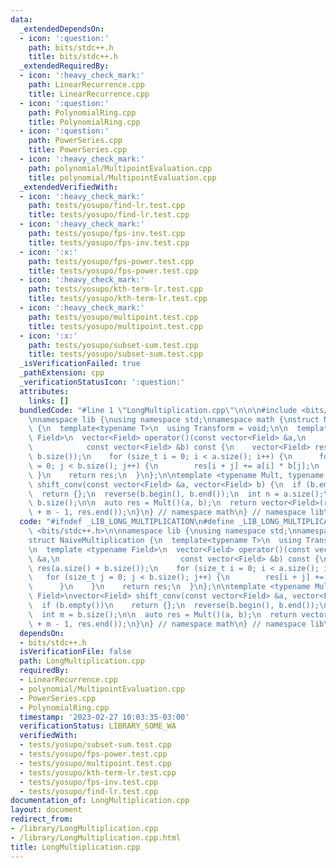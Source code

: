 ```yaml
---
data:
  _extendedDependsOn:
  - icon: ':question:'
    path: bits/stdc++.h
    title: bits/stdc++.h
  _extendedRequiredBy:
  - icon: ':heavy_check_mark:'
    path: LinearRecurrence.cpp
    title: LinearRecurrence.cpp
  - icon: ':question:'
    path: PolynomialRing.cpp
    title: PolynomialRing.cpp
  - icon: ':question:'
    path: PowerSeries.cpp
    title: PowerSeries.cpp
  - icon: ':heavy_check_mark:'
    path: polynomial/MultipointEvaluation.cpp
    title: polynomial/MultipointEvaluation.cpp
  _extendedVerifiedWith:
  - icon: ':heavy_check_mark:'
    path: tests/yosupo/find-lr.test.cpp
    title: tests/yosupo/find-lr.test.cpp
  - icon: ':heavy_check_mark:'
    path: tests/yosupo/fps-inv.test.cpp
    title: tests/yosupo/fps-inv.test.cpp
  - icon: ':x:'
    path: tests/yosupo/fps-power.test.cpp
    title: tests/yosupo/fps-power.test.cpp
  - icon: ':heavy_check_mark:'
    path: tests/yosupo/kth-term-lr.test.cpp
    title: tests/yosupo/kth-term-lr.test.cpp
  - icon: ':heavy_check_mark:'
    path: tests/yosupo/multipoint.test.cpp
    title: tests/yosupo/multipoint.test.cpp
  - icon: ':x:'
    path: tests/yosupo/subset-sum.test.cpp
    title: tests/yosupo/subset-sum.test.cpp
  _isVerificationFailed: true
  _pathExtension: cpp
  _verificationStatusIcon: ':question:'
  attributes:
    links: []
  bundledCode: "#line 1 \"LongMultiplication.cpp\"\n\n\n#include <bits/stdc++.h>\n\
    \nnamespace lib {\nusing namespace std;\nnamespace math {\nstruct NaiveMultiplication\
    \ {\n  template<typename T>\n  using Transform = void;\n\n  template <typename\
    \ Field>\n  vector<Field> operator()(const vector<Field> &a,\n               \
    \            const vector<Field> &b) const {\n    vector<Field> res(a.size() +\
    \ b.size());\n    for (size_t i = 0; i < a.size(); i++) {\n      for (size_t j\
    \ = 0; j < b.size(); j++) {\n        res[i + j] += a[i] * b[j];\n      }\n   \
    \ }\n    return res;\n  }\n};\n\ntemplate <typename Mult, typename Field>\nvector<Field>\
    \ shift_conv(const vector<Field> &a, vector<Field> b) {\n  if (b.empty())\n  \
    \  return {};\n  reverse(b.begin(), b.end());\n  int n = a.size();\n  int m =\
    \ b.size();\n\n  auto res = Mult()(a, b);\n  return vector<Field>(res.begin()\
    \ + m - 1, res.end());\n}\n} // namespace math\n} // namespace lib\n\n\n"
  code: "#ifndef _LIB_LONG_MULTIPLICATION\n#define _LIB_LONG_MULTIPLICATION\n#include\
    \ <bits/stdc++.h>\n\nnamespace lib {\nusing namespace std;\nnamespace math {\n\
    struct NaiveMultiplication {\n  template<typename T>\n  using Transform = void;\n\
    \n  template <typename Field>\n  vector<Field> operator()(const vector<Field>\
    \ &a,\n                           const vector<Field> &b) const {\n    vector<Field>\
    \ res(a.size() + b.size());\n    for (size_t i = 0; i < a.size(); i++) {\n   \
    \   for (size_t j = 0; j < b.size(); j++) {\n        res[i + j] += a[i] * b[j];\n\
    \      }\n    }\n    return res;\n  }\n};\n\ntemplate <typename Mult, typename\
    \ Field>\nvector<Field> shift_conv(const vector<Field> &a, vector<Field> b) {\n\
    \  if (b.empty())\n    return {};\n  reverse(b.begin(), b.end());\n  int n = a.size();\n\
    \  int m = b.size();\n\n  auto res = Mult()(a, b);\n  return vector<Field>(res.begin()\
    \ + m - 1, res.end());\n}\n} // namespace math\n} // namespace lib\n\n#endif\n"
  dependsOn:
  - bits/stdc++.h
  isVerificationFile: false
  path: LongMultiplication.cpp
  requiredBy:
  - LinearRecurrence.cpp
  - polynomial/MultipointEvaluation.cpp
  - PowerSeries.cpp
  - PolynomialRing.cpp
  timestamp: '2023-02-27 10:03:35-03:00'
  verificationStatus: LIBRARY_SOME_WA
  verifiedWith:
  - tests/yosupo/subset-sum.test.cpp
  - tests/yosupo/fps-power.test.cpp
  - tests/yosupo/multipoint.test.cpp
  - tests/yosupo/kth-term-lr.test.cpp
  - tests/yosupo/fps-inv.test.cpp
  - tests/yosupo/find-lr.test.cpp
documentation_of: LongMultiplication.cpp
layout: document
redirect_from:
- /library/LongMultiplication.cpp
- /library/LongMultiplication.cpp.html
title: LongMultiplication.cpp
---
```

